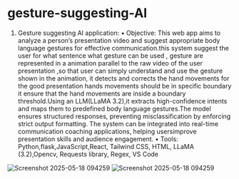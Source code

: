 # gesture-suggesting-AI
1) Gesture suggesting AI application:
• Objective: This web app aims to analyze a person’s presentation video and suggest appropriate body
language gestures for effective communication.this system suggest the user for what sentence what gesture
can be used , gesture are represented in a animation parallel to the raw video of the user presentation
,so that user can simply understand and use the gesture shown in the animation, it detects and corrects
the hand movements for the good presentation hands movements should be in specific boundary it ensure
that the hand movements are inside a boundary threshold.Using an LLM(LLaMA 3.2),it extracts
high-confidence intents and maps them to predefined body language gestures.The model ensures structured
responses, preventing misclassification by enforcing strict output formatting. The system can be
integrated into real-time communication coaching applications, helping usersimprove presentation skills
and audience engagement.
• Tools: Python,flask,JavaScript,React, Tailwind CSS, HTML, LLaMA (3.2),Opencv, Requests library,
Regex, VS Code

![Screenshot 2025-05-18 094259](https://github.com/user-attachments/assets/2fe8ab98-e1fe-45d6-bf6d-74353d695cbf)
![Screenshot 2025-05-18 094259](https://github.com/user-attachments/assets/86123197-2ee7-4be1-b39a-111a85210af1)

